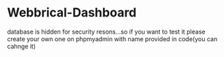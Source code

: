 # Webbrical-Dashboard

database is hidden for security resons...so if you want to test it please create your own one on phpmyadmin with name provided in code(you can cahnge it)
